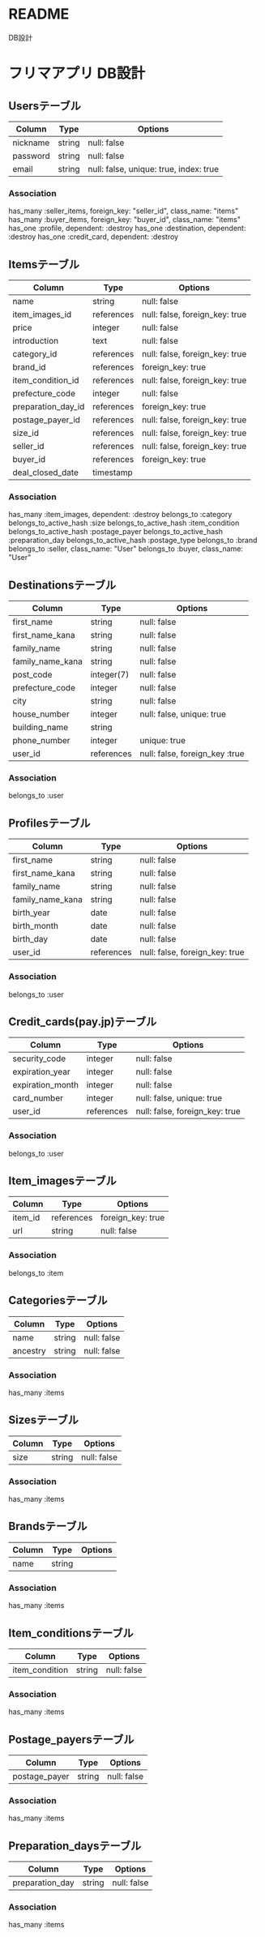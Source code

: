 # README

DB設計
# フリマアプリ DB設計

## Usersテーブル
|Column|Type|Options|
|------|----|-------|
|nickname|string|null: false|
|password|string|null: false|
|email|string|null: false, unique: true, index: true|
### Association
has_many :seller_items, foreign_key: "seller_id", class_name: "items"
has_many :buyer_items, foreign_key: "buyer_id", class_name: "items"
has_one :profile, dependent: :destroy
has_one :destination, dependent: :destroy
has_one :credit_card, dependent: :destroy

## Itemsテーブル
|Column|Type|Options|
|------|----|-------|
|name|string|null: false|
|item_images_id|references|null: false, foreign_key: true|
|price|integer|null: false|
|introduction|text|null: false|
|category_id|references|null: false, foreign_key: true|
|brand_id|references|foreign_key: true|
|item_condition_id|references|null: false, foreign_key: true|
|prefecture_code|integer|null: false|
|preparation_day_id|references|foreign_key: true|
|postage_payer_id|references|null: false, foreign_key: true|
|size_id|references|null: false, foreign_key: true|
|seller_id|references|null: false, foreign_key: true|
|buyer_id|references|foreign_key: true|
|deal_closed_date|timestamp|
### Association
has_many :item_images, dependent: :destroy
belongs_to :category
belongs_to_active_hash :size
belongs_to_active_hash :item_condition
belongs_to_active_hash :postage_payer
belongs_to_active_hash :preparation_day
belongs_to_active_hash :postage_type
belongs_to :brand
belongs_to :seller, class_name: "User"
belongs_to :buyer, class_name: "User"

## Destinationsテーブル
|Column|Type|Options|
|------|----|-------|
|first_name|string|null: false|
|first_name_kana|string|null: false|
|family_name|string|null: false|
|family_name_kana|string|null: false|
|post_code|integer(7)|null: false|
|prefecture_code|integer|null: false|
|city|string|null: false|
|house_number|integer|null: false, unique: true|
|building_name|string|
|phone_number|integer|unique: true|
|user_id|references|null: false, foreign_key :true|
### Association
belongs_to :user

## Profilesテーブル
|Column|Type|Options|
|------|----|-------|
|first_name|string|null: false|
|first_name_kana|string|null: false|
|family_name|string|null: false|
|family_name_kana|string|null: false|
|birth_year|date|null: false|
|birth_month|date|null: false|
|birth_day|date|null: false|
|user_id|references|null: false, foreign_key: true|
### Association
belongs_to :user

## Credit_cards(pay.jp)テーブル
|Column|Type|Options|
|------|----|-------|
|security_code|integer|null: false|
|expiration_year|integer|null: false|
|expiration_month|integer|null: false|
|card_number|integer|null: false, unique: true|
|user_id|references|null: false, foreign_key: true|
### Association
belongs_to :user

## Item_imagesテーブル
|Column|Type|Options|
|------|----|-------|
|item_id|references|foreign_key: true|
|url|string|null: false|
### Association
belongs_to :item

## Categoriesテーブル
|Column|Type|Options|
|------|----|-------|
|name|string|null: false|
|ancestry|string|null: false|
### Association
has_many :items

## Sizesテーブル
|Column|Type|Options|
|------|----|-------|
|size|string|null: false|
### Association
has_many :items

## Brandsテーブル
|Column|Type|Options|
|------|----|-------|
|name|string|
### Association
has_many :items

## Item_conditionsテーブル
|Column|Type|Options|
|------|----|-------|
|item_condition|string|null: false|
### Association
has_many :items

## Postage_payersテーブル
|Column|Type|Options|
|------|----|-------|
|postage_payer|string|null: false|
### Association
has_many :items

## Preparation_daysテーブル
|Column|Type|Options|
|------|----|-------|
|preparation_day|string|null: false|
### Association
has_many :items